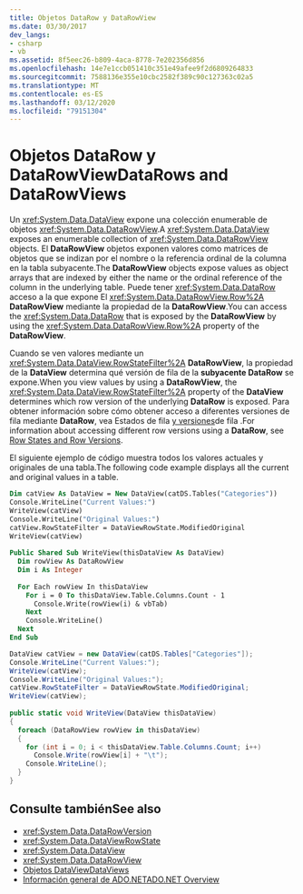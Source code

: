```yaml
---
title: Objetos DataRow y DataRowView
ms.date: 03/30/2017
dev_langs:
- csharp
- vb
ms.assetid: 8f5eec26-b809-4aca-8778-7e202356d856
ms.openlocfilehash: 14e7e1ccb051410c351e49afee9f2d6809264833
ms.sourcegitcommit: 7588136e355e10cbc2582f389c90c127363c02a5
ms.translationtype: MT
ms.contentlocale: es-ES
ms.lasthandoff: 03/12/2020
ms.locfileid: "79151304"
---
```

# <a name="datarows-and-datarowviews"></a><span data-ttu-id="4d265-102">Objetos DataRow y DataRowView</span><span class="sxs-lookup"><span data-stu-id="4d265-102">DataRows and DataRowViews</span></span>
<span data-ttu-id="4d265-103">Un <xref:System.Data.DataView> expone una colección enumerable de objetos <xref:System.Data.DataRowView>.</span><span class="sxs-lookup"><span data-stu-id="4d265-103">A <xref:System.Data.DataView> exposes an enumerable collection of <xref:System.Data.DataRowView> objects.</span></span> <span data-ttu-id="4d265-104">El **DataRowView** objetos exponen valores como matrices de objetos que se indizan por el nombre o la referencia ordinal de la columna en la tabla subyacente.</span><span class="sxs-lookup"><span data-stu-id="4d265-104">The **DataRowView** objects expose values as object arrays that are indexed by either the name or the ordinal reference of the column in the underlying table.</span></span> <span data-ttu-id="4d265-105">Puede tener <xref:System.Data.DataRow> acceso a la que expone El <xref:System.Data.DataRowView.Row%2A> **DataRowView** mediante la propiedad de la **DataRowView**.</span><span class="sxs-lookup"><span data-stu-id="4d265-105">You can access the <xref:System.Data.DataRow> that is exposed by the **DataRowView** by using the <xref:System.Data.DataRowView.Row%2A> property of the **DataRowView**.</span></span>  
  
 <span data-ttu-id="4d265-106">Cuando se ven valores mediante un <xref:System.Data.DataView.RowStateFilter%2A> **DataRowView**, la propiedad de la **DataView** determina qué versión de fila de la **subyacente DataRow** se expone.</span><span class="sxs-lookup"><span data-stu-id="4d265-106">When you view values by using a **DataRowView**, the <xref:System.Data.DataView.RowStateFilter%2A> property of the **DataView** determines which row version of the underlying **DataRow** is exposed.</span></span> <span data-ttu-id="4d265-107">Para obtener información sobre cómo obtener acceso a diferentes versiones de fila mediante **DataRow**, vea Estados de fila [y versiones](row-states-and-row-versions.md)de fila .</span><span class="sxs-lookup"><span data-stu-id="4d265-107">For information about accessing different row versions using a **DataRow**, see [Row States and Row Versions](row-states-and-row-versions.md).</span></span>  
  
 <span data-ttu-id="4d265-108">El siguiente ejemplo de código muestra todos los valores actuales y originales de una tabla.</span><span class="sxs-lookup"><span data-stu-id="4d265-108">The following code example displays all the current and original values in a table.</span></span>  
  
```vb  
Dim catView As DataView = New DataView(catDS.Tables("Categories"))  
Console.WriteLine("Current Values:")  
WriteView(catView)  
Console.WriteLine("Original Values:")  
catView.RowStateFilter = DataViewRowState.ModifiedOriginal  
WriteView(catView)
  
Public Shared Sub WriteView(thisDataView As DataView)  
  Dim rowView As DataRowView  
  Dim i As Integer  
  
  For Each rowView In thisDataView  
    For i = 0 To thisDataView.Table.Columns.Count - 1  
      Console.Write(rowView(i) & vbTab)  
    Next  
    Console.WriteLine()  
  Next  
End Sub  
```  
  
```csharp  
DataView catView = new DataView(catDS.Tables["Categories"]);  
Console.WriteLine("Current Values:");  
WriteView(catView);  
Console.WriteLine("Original Values:");  
catView.RowStateFilter = DataViewRowState.ModifiedOriginal;  
WriteView(catView);  
  
public static void WriteView(DataView thisDataView)  
{  
  foreach (DataRowView rowView in thisDataView)  
  {  
    for (int i = 0; i < thisDataView.Table.Columns.Count; i++)  
      Console.Write(rowView[i] + "\t");  
    Console.WriteLine();  
  }  
}  
```  
  
## <a name="see-also"></a><span data-ttu-id="4d265-109">Consulte también</span><span class="sxs-lookup"><span data-stu-id="4d265-109">See also</span></span>

- <xref:System.Data.DataRowVersion>
- <xref:System.Data.DataViewRowState>
- <xref:System.Data.DataView>
- <xref:System.Data.DataRowView>
- [<span data-ttu-id="4d265-110">Objetos DataView</span><span class="sxs-lookup"><span data-stu-id="4d265-110">DataViews</span></span>](dataviews.md)
- [<span data-ttu-id="4d265-111">Información general de ADO.NET</span><span class="sxs-lookup"><span data-stu-id="4d265-111">ADO.NET Overview</span></span>](../ado-net-overview.md)
